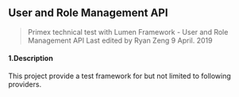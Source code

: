 ## User and Role Management API
> Primex technical test with Lumen Framework - User and Role Management API
> Last edited by Ryan Zeng 9 April. 2019

#### 1.Description
This project provide a test framework for but not limited to following providers.

